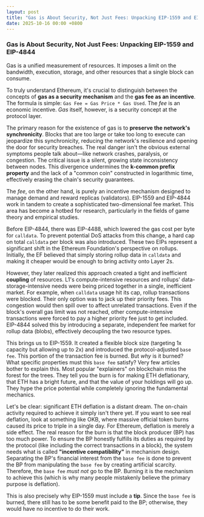 ```yaml
---
layout: post
title: "Gas is About Security, Not Just Fees: Unpacking EIP-1559 and EIP-4844"
date: 2025-10-16 00:00 +0800
---
```


### Gas is About Security, Not Just Fees: Unpacking EIP-1559 and EIP-4844

Gas is a unified measurement of resources. It imposes a limit on the bandwidth, execution, storage, and other resources that a single block can consume.

To truly understand Ethereum, it's crucial to distinguish between the concepts of **gas as a security mechanism** and the **gas fee as an incentive**. The formula is simple: `Gas Fee = Gas Price * Gas Used`. The *fee* is an economic incentive. *Gas* itself, however, is a security concept at the protocol layer.

The primary reason for the existence of gas is to **preserve the network's synchronicity**. Blocks that are too large or take too long to execute can jeopardize this synchronicity, reducing the network's resilience and opening the door for security breaches. The real danger isn't the obvious external symptoms people talk about—like network crashes, paralysis, or congestion. The critical issue is a silent, growing state inconsistency between nodes. This divergence undermines the **k-common prefix property** and the lack of a "common coin" constructed in logarithmic time, effectively erasing the chain's security guarantees.

The *fee*, on the other hand, is purely an incentive mechanism designed to manage demand and reward replicas (validators). EIP-1559 and EIP-4844 work in tandem to create a sophisticated two-dimensional fee market. This area has become a hotbed for research, particularly in the fields of game theory and empirical studies.

Before EIP-4844, there was EIP-4488, which lowered the gas cost per byte for `calldata`. To prevent potential DoS attacks from this change, a hard cap on total `calldata` per block was also introduced. These two EIPs represent a significant shift in the Ethereum Foundation's perspective on rollups. Initially, the EF believed that simply storing rollup data in `calldata` and making it cheaper would be enough to bring activity onto Layer 2s.

However, they later realized this approach created a tight and inefficient **coupling** of resources. L1's compute-intensive resources and rollups' data-storage-intensive needs were being priced together in a single, inefficient market. For example, when `calldata` usage hit its cap, rollup transactions were blocked. Their only option was to jack up their priority fees. This congestion would then spill over to affect unrelated transactions. Even if the block's overall gas limit was not reached, other compute-intensive transactions were forced to pay a higher priority fee just to get included. EIP-4844 solved this by introducing a separate, independent fee market for rollup data (blobs), effectively decoupling the two resource types.

This brings us to EIP-1559. It created a flexible block size (targeting 1x capacity but allowing up to 2x) and introduced the protocol-adjusted `base fee`. This portion of the transaction fee is burned. But *why* is it burned? What specific properties must this `base fee` satisfy? Very few articles bother to explain this. Most popular "explainers" on blockchain miss the forest for the trees. They tell you the burn is for making ETH deflationary, that ETH has a bright future, and that the value of your holdings will go up. They hype the price potential while completely ignoring the fundamental mechanics.

Let's be clear: significant ETH deflation is a distant dream. The on-chain activity required to achieve it simply isn't there yet. If you want to see real deflation, look at something like OKB, where massive official token burns caused its price to triple in a single day. For Ethereum, deflation is merely a side effect. The real reason for the burn is that the block producer (BP) has too much power. To ensure the BP honestly fulfills its duties as required by the protocol (like including the correct transactions in a block), the system needs what is called **"incentive compatibility"** in mechanism design.
Separating the BP's financial interest from the `base fee` is done to prevent the BP from manipulating the `base fee` by creating artificial scarcity. Therefore, the `base fee` *must not* go to the BP. Burning it is the mechanism to achieve this (which is why many people mistakenly believe the primary purpose is deflation).

This is also precisely why EIP-1559 must include a **tip**. Since the `base fee` is burned, there still has to be some benefit paid to the BP; otherwise, they would have no incentive to do their work.
